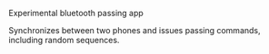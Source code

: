 Experimental bluetooth passing app

Synchronizes between two phones and issues passing commands, including random sequences.
